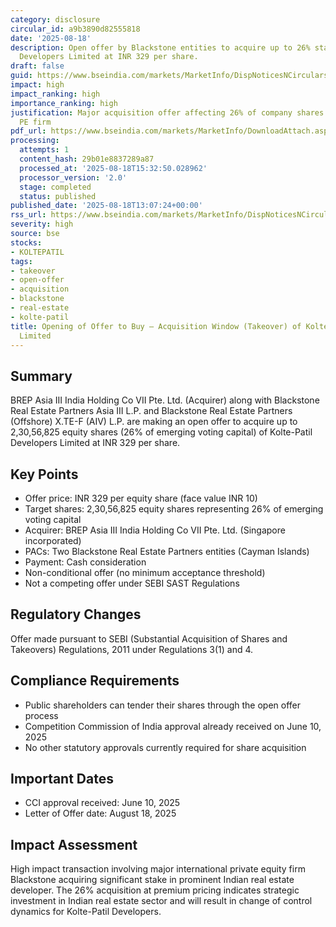 ```yaml
---
category: disclosure
circular_id: a9b3890d82555818
date: '2025-08-18'
description: Open offer by Blackstone entities to acquire up to 26% stake in Kolte-Patil
  Developers Limited at INR 329 per share.
draft: false
guid: https://www.bseindia.com/markets/MarketInfo/DispNoticesNCirculars.aspx?Noticeid={22B28811-EA1D-41F6-A17B-A2892B55C329}&noticeno=20250818-32&dt=08/18/2025&icount=32&totcount=56&flag=0
impact: high
impact_ranking: high
importance_ranking: high
justification: Major acquisition offer affecting 26% of company shares by prominent
  PE firm
pdf_url: https://www.bseindia.com/markets/MarketInfo/DownloadAttach.aspx?id=20250818-32&attachedId=82bdc1bb-e69c-450f-ac81-b9cf8eabfa3c
processing:
  attempts: 1
  content_hash: 29b01e8837289a87
  processed_at: '2025-08-18T15:32:50.028962'
  processor_version: '2.0'
  stage: completed
  status: published
published_date: '2025-08-18T13:07:24+00:00'
rss_url: https://www.bseindia.com/markets/MarketInfo/DispNoticesNCirculars.aspx?Noticeid={22B28811-EA1D-41F6-A17B-A2892B55C329}&noticeno=20250818-32&dt=08/18/2025&icount=32&totcount=56&flag=0
severity: high
source: bse
stocks:
- KOLTEPATIL
tags:
- takeover
- open-offer
- acquisition
- blackstone
- real-estate
- kolte-patil
title: Opening of Offer to Buy – Acquisition Window (Takeover) of Kolte-Patil Developers
  Limited
---
```


## Summary

BREP Asia III India Holding Co VII Pte. Ltd. (Acquirer) along with Blackstone Real Estate Partners Asia III L.P. and Blackstone Real Estate Partners (Offshore) X.TE-F (AIV) L.P. are making an open offer to acquire up to 2,30,56,825 equity shares (26% of emerging voting capital) of Kolte-Patil Developers Limited at INR 329 per share.

## Key Points

- Offer price: INR 329 per equity share (face value INR 10)
- Target shares: 2,30,56,825 equity shares representing 26% of emerging voting capital
- Acquirer: BREP Asia III India Holding Co VII Pte. Ltd. (Singapore incorporated)
- PACs: Two Blackstone Real Estate Partners entities (Cayman Islands)
- Payment: Cash consideration
- Non-conditional offer (no minimum acceptance threshold)
- Not a competing offer under SEBI SAST Regulations

## Regulatory Changes

Offer made pursuant to SEBI (Substantial Acquisition of Shares and Takeovers) Regulations, 2011 under Regulations 3(1) and 4.

## Compliance Requirements

- Public shareholders can tender their shares through the open offer process
- Competition Commission of India approval already received on June 10, 2025
- No other statutory approvals currently required for share acquisition

## Important Dates

- CCI approval received: June 10, 2025
- Letter of Offer date: August 18, 2025

## Impact Assessment

High impact transaction involving major international private equity firm Blackstone acquiring significant stake in prominent Indian real estate developer. The 26% acquisition at premium pricing indicates strategic investment in Indian real estate sector and will result in change of control dynamics for Kolte-Patil Developers.